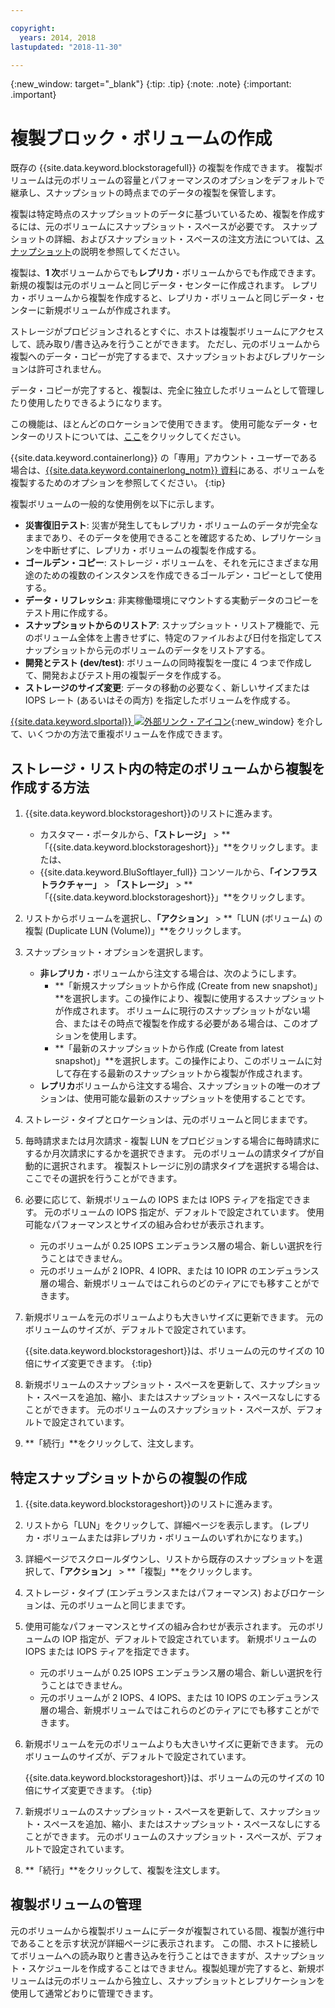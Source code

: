 ```yaml
---

copyright:
  years: 2014, 2018
lastupdated: "2018-11-30"

---
```

{:new_window: target="_blank"}
{:tip: .tip}
{:note: .note}
{:important: .important}

# 複製ブロック・ボリュームの作成

既存の {{site.data.keyword.blockstoragefull}} の複製を作成できます。 複製ボリュームは元のボリュームの容量とパフォーマンスのオプションをデフォルトで継承し、スナップショットの時点までのデータの複製を保管します。   

複製は特定時点のスナップショットのデータに基づいているため、複製を作成するには、元のボリュームにスナップショット・スペースが必要です。 スナップショットの詳細、およびスナップショット・スペースの注文方法については、[スナップショット](snapshots.html)の説明を参照してください。  

複製は、**1 次**ボリュームからでも**レプリカ**・ボリュームからでも作成できます。 新規の複製は元のボリュームと同じデータ・センターに作成されます。 レプリカ・ボリュームから複製を作成すると、レプリカ・ボリュームと同じデータ・センターに新規ボリュームが作成されます。

ストレージがプロビジョンされるとすぐに、ホストは複製ボリュームにアクセスして、読み取り/書き込みを行うことができます。 ただし、元のボリュームから複製へのデータ・コピーが完了するまで、スナップショットおよびレプリケーションは許可されません。

データ・コピーが完了すると、複製は、完全に独立したボリュームとして管理したり使用したりできるようになります。

この機能は、ほとんどのロケーションで使用できます。 使用可能なデータ・センターのリストについては、[ここ](new-ibm-block-and-file-storage-location-and-features.html)をクリックしてください。

{{site.data.keyword.containerlong}} の「専用」アカウント・ユーザーである場合は、[{{site.data.keyword.containerlong_notm}} 資料](/docs/containers/cs_storage_file.html#backup_restore)にある、ボリュームを複製するためのオプションを参照してください。
{:tip}

複製ボリュームの一般的な使用例を以下に示します。
- **災害復旧テスト**: 災害が発生してもレプリカ・ボリュームのデータが完全なままであり、そのデータを使用できることを確認するため、レプリケーションを中断せずに、レプリカ・ボリュームの複製を作成する。
- **ゴールデン・コピー**: ストレージ・ボリュームを、それを元にさまざまな用途のための複数のインスタンスを作成できるゴールデン・コピーとして使用する。
- **データ・リフレッシュ**: 非実稼働環境にマウントする実動データのコピーをテスト用に作成する。
- **スナップショットからのリストア**: スナップショット・リストア機能で、元のボリューム全体を上書きせずに、特定のファイルおよび日付を指定してスナップショットから元のボリュームのデータをリストアする。
- **開発とテスト (dev/test)**: ボリュームの同時複製を一度に 4 つまで作成して、開発およびテスト用の複製データを作成する。
- **ストレージのサイズ変更**: データの移動の必要なく、新しいサイズまたは IOPS レート (あるいはその両方) を指定したボリュームを作成する。  

[{{site.data.keyword.slportal}} ![外部リンク・アイコン](../../icons/launch-glyph.svg "外部リンク・アイコン")](https://control.softlayer.com/){:new_window} を介して、いくつかの方法で重複ボリュームを作成できます。


## ストレージ・リスト内の特定のボリュームから複製を作成する方法

1. {{site.data.keyword.blockstorageshort}}のリストに進みます。
    - カスタマー・ポータルから、**「ストレージ」** > **「{{site.data.keyword.blockstorageshort}}」**をクリックします。または、
    - {{site.data.keyword.BluSoftlayer_full}} コンソールから、**「インフラストラクチャー」** > **「ストレージ」** > **「{{site.data.keyword.blockstorageshort}}」**をクリックします。
2. リストからボリュームを選択し、**「アクション」** > **「LUN (ボリューム) の複製 (Duplicate LUN (Volume))」**をクリックします。
3. スナップショット・オプションを選択します。
    - **非レプリカ**・ボリュームから注文する場合は、次のようにします。
      - **「新規スナップショットから作成 (Create from new snapshot)」**を選択します。この操作により、複製に使用するスナップショットが作成されます。 ボリュームに現行のスナップショットがない場合、またはその時点で複製を作成する必要がある場合は、このオプションを使用します。<br/>
      - **「最新のスナップショットから作成 (Create from latest snapshot)」**を選択します。この操作により、このボリュームに対して存在する最新のスナップショットから複製が作成されます。
    - **レプリカ**ボリュームから注文する場合、スナップショットの唯一のオプションは、使用可能な最新のスナップショットを使用することです。
4. ストレージ・タイプとロケーションは、元のボリュームと同じままです。
5. 毎時請求または月次請求 - 複製 LUN をプロビジョンする場合に毎時請求にするか月次請求にするかを選択できます。 元のボリュームの請求タイプが自動的に選択されます。 複製ストレージに別の請求タイプを選択する場合は、ここでその選択を行うことができます。
5. 必要に応じて、新規ボリュームの IOPS または IOPS ティアを指定できます。 元のボリュームの IOPS 指定が、デフォルトで設定されています。 使用可能なパフォーマンスとサイズの組み合わせが表示されます。
    - 元のボリュームが 0.25 IOPS エンデュランス層の場合、新しい選択を行うことはできません。
    - 元のボリュームが 2 IOPR、4 IOPR、または 10 IOPR のエンデュランス層の場合、新規ボリュームではこれらのどのティアにでも移すことができます。
6. 新規ボリュームを元のボリュームよりも大きいサイズに更新できます。 元のボリュームのサイズが、デフォルトで設定されています。

   {{site.data.keyword.blockstorageshort}}は、ボリュームの元のサイズの 10 倍にサイズ変更できます。
   {:tip}
7. 新規ボリュームのスナップショット・スペースを更新して、スナップショット・スペースを追加、縮小、またはスナップショット・スペースなしにすることができます。 元のボリュームのスナップショット・スペースが、デフォルトで設定されています。
8. **「続行」**をクリックして、注文します。



## 特定スナップショットからの複製の作成

1. {{site.data.keyword.blockstorageshort}}のリストに進みます。
2. リストから「LUN」をクリックして、詳細ページを表示します。 (レプリカ・ボリュームまたは非レプリカ・ボリュームのいずれかになります。)
3. 詳細ページでスクロールダウンし、リストから既存のスナップショットを選択して、**「アクション」** > **「複製」**をクリックします。   
4. ストレージ・タイプ (エンデュランスまたはパフォーマンス) およびロケーションは、元のボリュームと同じままです。
5. 使用可能なパフォーマンスとサイズの組み合わせが表示されます。 元のボリュームの IOP 指定が、デフォルトで設定されています。 新規ボリュームの IOPS または IOPS ティアを指定できます。
    - 元のボリュームが 0.25 IOPS エンデュランス層の場合、新しい選択を行うことはできません。
    - 元のボリュームが 2 IOPS、4 IOPS、または 10 IOPS のエンデュランス層の場合、新規ボリュームではこれらのどのティアにでも移すことができます。
6. 新規ボリュームを元のボリュームよりも大きいサイズに更新できます。 元のボリュームのサイズが、デフォルトで設定されています。

   {{site.data.keyword.blockstorageshort}}は、ボリュームの元のサイズの 10 倍にサイズ変更できます。
   {:tip}
7. 新規ボリュームのスナップショット・スペースを更新して、スナップショット・スペースを追加、縮小、またはスナップショット・スペースなしにすることができます。 元のボリュームのスナップショット・スペースが、デフォルトで設定されています。
8. **「続行」**をクリックして、複製を注文します。


## 複製ボリュームの管理

元のボリュームから複製ボリュームにデータが複製されている間、複製が進行中であることを示す状況が詳細ページに表示されます。 この間、ホストに接続してボリュームへの読み取りと書き込みを行うことはできますが、スナップショット・スケジュールを作成することはできません。複製処理が完了すると、新規ボリュームは元のボリュームから独立し、スナップショットとレプリケーションを使用して通常どおりに管理できます。

